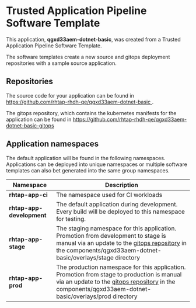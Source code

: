 # Trusted Application Pipeline Software Template

This application, **qgxd33aem-dotnet-basic**, was created from a Trusted Application Pipeline Software Template.

The software templates create a new source and gitops deployment repositories with a sample source application. 

## Repositories

The source code for your application can be found in [https://github.com/rhtap-rhdh-qe/qgxd33aem-dotnet-basic ](https://github.com/rhtap-rhdh-qe/qgxd33aem-dotnet-basic ).
 
The gitops repository, which contains the kubernetes manifests for the application can be found in 
[https://github.com/rhtap-rhdh-qe/qgxd33aem-dotnet-basic-gitops ](https://github.com/rhtap-rhdh-qe/qgxd33aem-dotnet-basic-gitops ) 

## Application namespaces 

The default application will be found in the following namespaces. Applications can be deployed into unique namespaces or multiple software templates can also bet generated into the same group namespaces.  

|  Namespace   |  Description   |  
| -------- | -------- |
| **rhtap-app-ci** | The namespace used for CI workloads |
| **rhtap-app-development** | The default application during development. Every build will be deployed to this namespace for testing. |
| **rhtap-app-stage** | The staging namespace for this application. Promotion from development to stage is manual via an update to the [gitops repository](https://github.com/rhtap-rhdh-qe/qgxd33aem-dotnet-basic-gitops ) in the components/qgxd33aem-dotnet-basic/overlays/stage directory |
| **rhtap-app-prod** | The production namespace for this application. Promotion from stage to production is manual via an update to the [gitops repository](https://github.com/rhtap-rhdh-qe/qgxd33aem-dotnet-basic-gitops ) in the components/qgxd33aem-dotnet-basic/overlays/prod directory |